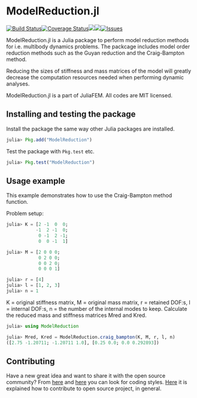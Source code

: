 # ModelReduction.jl

[![Build Status](https://travis-ci.org/JuliaFEM/ModelReduction.jl.svg?branch=master)](https://travis-ci.org/JuliaFEM/ModelReduction.jl)[![Coverage Status](https://coveralls.io/repos/github/JuliaFEM/ModelReduction.jl/badge.svg?branch=master)](https://coveralls.io/github/JuliaFEM/ModelReduction.jl?branch=master)[![](https://img.shields.io/badge/docs-stable-blue.svg)](https://juliafem.github.io/ModelReduction.jl/stable)[![](https://img.shields.io/badge/docs-latest-blue.svg)](https://juliafem.github.io/ModelReduction.jl/latest)[![Issues](https://img.shields.io/github/issues/JuliaFEM/ModelReduction.jl.svg)](https://github.com/JuliaFEM/ModelReduction.jl/issues)

ModelReduction.jl is a Julia package to perform model reduction methods for i.e. multibody dynamics problems. The packcage includes model order reduction methods such as the Guyan reduction and the Craig-Bampton method.

Reducing the sizes of stiffness and mass matrices of the model will greatly decrease the computation resources needed when performing dynamic analyses.

ModelReduction.jl is a part of JuliaFEM. All codes are MIT licensed.

## Installing and testing the package

Install the package the same way other Julia packages are installed.

```julia
julia> Pkg.add("ModelReduction")

```

Test the package with ```Pkg.test``` etc.

```julia
julia> Pkg.test("ModelReduction")

```


## Usage example

This example demonstrates how to use the Craig-Bampton method function.

Problem setup:

```julia
julia> K = [2 -1  0  0;
           -1  2 -1  0;
            0 -1  2 -1;
            0  0 -1  1]

julia> M = [2 0 0 0;
            0 2 0 0;
            0 0 2 0;
            0 0 0 1]

julia> r = [4]
julia> l = [1, 2, 3]
julia> n = 1

```
K = original stiffness matrix, M = original mass matrix, r = retained DOF:s, l = internal DOF:s, n = the number of the internal modes to keep.
Calculate the reduced mass and stiffness matrices Mred and Kred.

```julia
julia> using ModelReduction

julia> Mred, Kred = ModelReduction.craig_bampton(K, M, r, l, n)
([2.75 -1.20711; -1.20711 1.0], [0.25 0.0; 0.0 0.292893])

```


## Contributing

Have a new great idea and want to share it with the open source community? 
From [here](https://github.com/JuliaLang/julia/blob/master/CONTRIBUTING.md)
and [here](https://juliadocs.github.io/Documenter.jl/stable/man/contributing/)
you can look for coding styles. [Here](https://docs.julialang.org/en/stable/manual/packages/#Making-changes-to-an-existing-package-1) it is explained how to contribute to 
open source project, in general.



